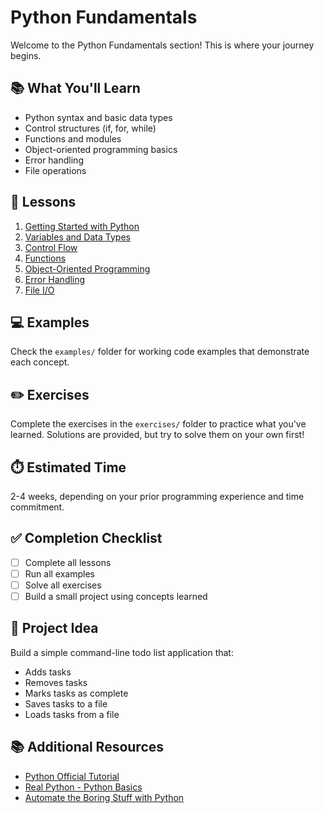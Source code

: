 # Python Fundamentals

Welcome to the Python Fundamentals section! This is where your journey begins.

## 📚 What You'll Learn

- Python syntax and basic data types
- Control structures (if, for, while)
- Functions and modules
- Object-oriented programming basics
- Error handling
- File operations

## 📖 Lessons

1. [Getting Started with Python](lessons/01-getting-started.md)
2. [Variables and Data Types](lessons/02-variables-datatypes.md)
3. [Control Flow](lessons/03-control-flow.md)
4. [Functions](lessons/04-functions.md)
5. [Object-Oriented Programming](lessons/05-oop-basics.md)
6. [Error Handling](lessons/06-error-handling.md)
7. [File I/O](lessons/07-file-io.md)

## 💻 Examples

Check the `examples/` folder for working code examples that demonstrate each concept.

## ✏️ Exercises

Complete the exercises in the `exercises/` folder to practice what you've learned. Solutions are provided, but try to solve them on your own first!

## ⏱️ Estimated Time

2-4 weeks, depending on your prior programming experience and time commitment.

## ✅ Completion Checklist

- [ ] Complete all lessons
- [ ] Run all examples
- [ ] Solve all exercises
- [ ] Build a small project using concepts learned

## 🎯 Project Idea

Build a simple command-line todo list application that:
- Adds tasks
- Removes tasks
- Marks tasks as complete
- Saves tasks to a file
- Loads tasks from a file

## 📚 Additional Resources

- [Python Official Tutorial](https://docs.python.org/3/tutorial/)
- [Real Python - Python Basics](https://realpython.com/tutorials/basics/)
- [Automate the Boring Stuff with Python](https://automatetheboringstuff.com/)
